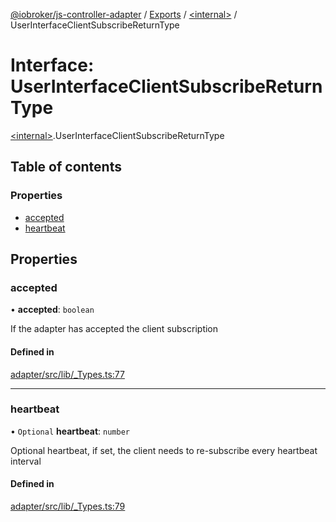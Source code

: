 [@iobroker/js-controller-adapter](../README.md) / [Exports](../modules.md) / [\<internal\>](../modules/internal_.md) / UserInterfaceClientSubscribeReturnType

# Interface: UserInterfaceClientSubscribeReturnType

[\<internal\>](../modules/internal_.md).UserInterfaceClientSubscribeReturnType

## Table of contents

### Properties

- [accepted](internal_.UserInterfaceClientSubscribeReturnType.md#accepted)
- [heartbeat](internal_.UserInterfaceClientSubscribeReturnType.md#heartbeat)

## Properties

### accepted

• **accepted**: `boolean`

If the adapter has accepted the client subscription

#### Defined in

[adapter/src/lib/_Types.ts:77](https://github.com/ioBroker/ioBroker.js-controller/blob/732ebe66/packages/adapter/src/lib/_Types.ts#L77)

___

### heartbeat

• `Optional` **heartbeat**: `number`

Optional heartbeat, if set, the client needs to re-subscribe every heartbeat interval

#### Defined in

[adapter/src/lib/_Types.ts:79](https://github.com/ioBroker/ioBroker.js-controller/blob/732ebe66/packages/adapter/src/lib/_Types.ts#L79)
